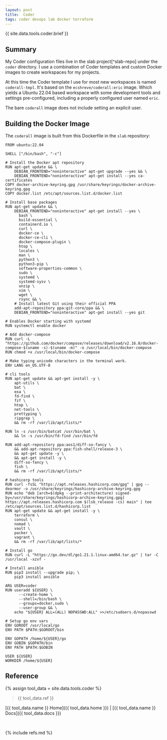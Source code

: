 ```yaml
---
layout: post
title:  Coder
tags: coder devops lab docker terraform
---
```


{{ site.data.tools.coder.brief }}

## Summary 

My Coder configuration files live in the slab project[^slab-repo] under the `coder` directory. I use a combination of Coder templates and custom Docker images to create workspaces for my projects.

At this time the Coder template I use for most new workspaces is named `coderall-tmpl`. It's based on the `ecshreve/coderall:eric` image. Which yields a Ubuntu 22.04 based workspace with some development tools and settings pre-configured, including a properly configured user named `eric`. 

The bare `coderall` image does not include setting an explicit user.

## Building the Docker Image

The `coderall` image is built from this Dockerfile in the `slab` repository:

```docker
FROM ubuntu:22.04

SHELL ["/bin/bash", "-c"]

# Install the Docker apt repository
RUN apt-get update && \
    DEBIAN_FRONTEND="noninteractive" apt-get upgrade --yes && \
    DEBIAN_FRONTEND="noninteractive" apt-get install --yes ca-certificates
COPY docker-archive-keyring.gpg /usr/share/keyrings/docker-archive-keyring.gpg
COPY docker.list /etc/apt/sources.list.d/docker.list

# Install base packages
RUN apt-get update && \
    DEBIAN_FRONTEND="noninteractive" apt-get install --yes \
      bash \
      build-essential \
      containerd.io \
      curl \
      docker-ce \
      docker-ce-cli \
      docker-compose-plugin \
      htop \
      locales \
      man \
      python3 \
      python3-pip \
      software-properties-common \
      sudo \
      systemd \
      systemd-sysv \
      unzip \
      vim \
      wget \
      rsync && \
    # Install latest Git using their official PPA
    add-apt-repository ppa:git-core/ppa && \
    DEBIAN_FRONTEND="noninteractive" apt-get install --yes git

# Enables Docker starting with systemd
RUN systemctl enable docker

# Add docker-compose
RUN curl -L "https://github.com/docker/compose/releases/download/v2.16.0/docker-compose-$(uname -s)-$(uname -m)" -o /usr/local/bin/docker-compose
RUN chmod +x /usr/local/bin/docker-compose

# Make typing unicode characters in the terminal work.
ENV LANG en_US.UTF-8

# cli tools
RUN apt-get update && apt-get install -y \
	apt-utils \
	bat \
	exa \
	fd-find \
	fzf \
	htop \
	net-tools \
	prettyping \
	ripgrep \
	&& rm -rf /var/lib/apt/lists/*

RUN ln -s /usr/bin/batcat /usr/bin/bat \
	&& ln -s /usr/bin/fd-find /usr/bin/fd

RUN add-apt-repository ppa:aos1/diff-so-fancy \
	&& add-apt-repository ppa:fish-shell/release-3 \
	&& apt-get update -y \
	&& apt-get install -y \
	diff-so-fancy \
	fish \
	&& rm -rf /var/lib/apt/lists/*

# hashicorp tools
RUN curl -fsSL "https://apt.releases.hashicorp.com/gpg" | gpg --dearmor -o /usr/share/keyrings/hashicorp-archive-keyring.gpg
RUN echo "deb [arch=$(dpkg --print-architecture) signed-by=/usr/share/keyrings/hashicorp-archive-keyring.gpg] https://apt.releases.hashicorp.com $(lsb_release -cs) main" | tee /etc/apt/sources.list.d/hashicorp.list
RUN apt-get update && apt-get install -y \
	terraform \
	consul \
	nomad \
	vault \
	packer \
	vagrant \
	&& rm -rf /var/lib/apt/lists/*

# Install go
RUN curl -L "https://go.dev/dl/go1.21.1.linux-amd64.tar.gz" | tar -C /usr/local -xzvf -

# Install ansible
RUN pip3 install --upgrade pip; \
    pip3 install ansible

ARG USER=coder
RUN useradd ${USER} \
      --create-home \
      --shell=/bin/bash \
      --groups=docker,sudo \
      --user-group && \
    echo "${USER} ALL=(ALL) NOPASSWD:ALL" >>/etc/sudoers.d/nopasswd

# Setup go env vars
ENV GOROOT /usr/local/go
ENV PATH $PATH:$GOROOT/bin

ENV GOPATH /home/${USER}/go
ENV GOBIN $GOPATH/bin
ENV PATH $PATH:$GOBIN

USER ${USER}
WORKDIR /home/${USER}
```

## Reference

{% assign tool_data = site.data.tools.coder %}
> {{ tool_data.ref }}

[{{ tool_data.name }} Home]({{ tool_data.home }})
|
[{{ tool_data.name }} Docs]({{ tool_data.docs }})
>

<br>

{% include refs.md %}